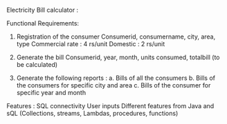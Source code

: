 Electricity Bill calculator : 

Functional Requirements: 
1.	Registration of the consumer
          Consumerid, consumername, city, area, type 
          Commercial rate : 4 rs/unit
          Domestic : 2 rs/unit

2.	Generate the bill 
          Consumerid, year, month, units consumed, totalbill (to be calculated)
3.	Generate the following reports :
          a.	Bills of all the consumers
          b.	Bills of the consumers for specific city and area
          c.	Bills of the consumer for specific year and month 

Features :
          SQL connectivity 
          User inputs
          Different features from Java and sQL (Collections, streams, Lambdas, procedures, functions)
